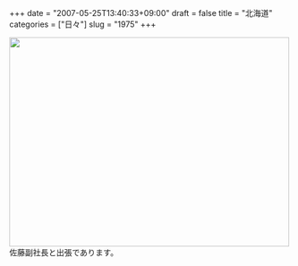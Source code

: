 +++
date = "2007-05-25T13:40:33+09:00"
draft = false
title = "北海道"
categories = ["日々"]
slug = "1975"
+++

<img src="http://ieiriblog.img.jugem.jp/20070525_317423.jpg" width="500" height="375" alt="" class="pict" />
佐藤副社長と出張であります。
